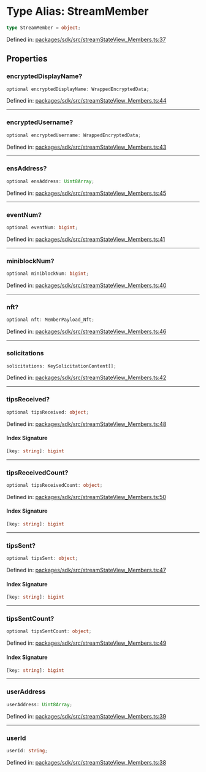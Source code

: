 # Type Alias: StreamMember

```ts
type StreamMember = object;
```

Defined in: [packages/sdk/src/streamStateView\_Members.ts:37](https://github.com/towns-protocol/towns/blob/0db1fd0ac7258e8db8cedfb6183e8eade8284fa1/packages/sdk/src/streamStateView_Members.ts#L37)

## Properties

### encryptedDisplayName?

```ts
optional encryptedDisplayName: WrappedEncryptedData;
```

Defined in: [packages/sdk/src/streamStateView\_Members.ts:44](https://github.com/towns-protocol/towns/blob/0db1fd0ac7258e8db8cedfb6183e8eade8284fa1/packages/sdk/src/streamStateView_Members.ts#L44)

***

### encryptedUsername?

```ts
optional encryptedUsername: WrappedEncryptedData;
```

Defined in: [packages/sdk/src/streamStateView\_Members.ts:43](https://github.com/towns-protocol/towns/blob/0db1fd0ac7258e8db8cedfb6183e8eade8284fa1/packages/sdk/src/streamStateView_Members.ts#L43)

***

### ensAddress?

```ts
optional ensAddress: Uint8Array;
```

Defined in: [packages/sdk/src/streamStateView\_Members.ts:45](https://github.com/towns-protocol/towns/blob/0db1fd0ac7258e8db8cedfb6183e8eade8284fa1/packages/sdk/src/streamStateView_Members.ts#L45)

***

### eventNum?

```ts
optional eventNum: bigint;
```

Defined in: [packages/sdk/src/streamStateView\_Members.ts:41](https://github.com/towns-protocol/towns/blob/0db1fd0ac7258e8db8cedfb6183e8eade8284fa1/packages/sdk/src/streamStateView_Members.ts#L41)

***

### miniblockNum?

```ts
optional miniblockNum: bigint;
```

Defined in: [packages/sdk/src/streamStateView\_Members.ts:40](https://github.com/towns-protocol/towns/blob/0db1fd0ac7258e8db8cedfb6183e8eade8284fa1/packages/sdk/src/streamStateView_Members.ts#L40)

***

### nft?

```ts
optional nft: MemberPayload_Nft;
```

Defined in: [packages/sdk/src/streamStateView\_Members.ts:46](https://github.com/towns-protocol/towns/blob/0db1fd0ac7258e8db8cedfb6183e8eade8284fa1/packages/sdk/src/streamStateView_Members.ts#L46)

***

### solicitations

```ts
solicitations: KeySolicitationContent[];
```

Defined in: [packages/sdk/src/streamStateView\_Members.ts:42](https://github.com/towns-protocol/towns/blob/0db1fd0ac7258e8db8cedfb6183e8eade8284fa1/packages/sdk/src/streamStateView_Members.ts#L42)

***

### tipsReceived?

```ts
optional tipsReceived: object;
```

Defined in: [packages/sdk/src/streamStateView\_Members.ts:48](https://github.com/towns-protocol/towns/blob/0db1fd0ac7258e8db8cedfb6183e8eade8284fa1/packages/sdk/src/streamStateView_Members.ts#L48)

#### Index Signature

```ts
[key: string]: bigint
```

***

### tipsReceivedCount?

```ts
optional tipsReceivedCount: object;
```

Defined in: [packages/sdk/src/streamStateView\_Members.ts:50](https://github.com/towns-protocol/towns/blob/0db1fd0ac7258e8db8cedfb6183e8eade8284fa1/packages/sdk/src/streamStateView_Members.ts#L50)

#### Index Signature

```ts
[key: string]: bigint
```

***

### tipsSent?

```ts
optional tipsSent: object;
```

Defined in: [packages/sdk/src/streamStateView\_Members.ts:47](https://github.com/towns-protocol/towns/blob/0db1fd0ac7258e8db8cedfb6183e8eade8284fa1/packages/sdk/src/streamStateView_Members.ts#L47)

#### Index Signature

```ts
[key: string]: bigint
```

***

### tipsSentCount?

```ts
optional tipsSentCount: object;
```

Defined in: [packages/sdk/src/streamStateView\_Members.ts:49](https://github.com/towns-protocol/towns/blob/0db1fd0ac7258e8db8cedfb6183e8eade8284fa1/packages/sdk/src/streamStateView_Members.ts#L49)

#### Index Signature

```ts
[key: string]: bigint
```

***

### userAddress

```ts
userAddress: Uint8Array;
```

Defined in: [packages/sdk/src/streamStateView\_Members.ts:39](https://github.com/towns-protocol/towns/blob/0db1fd0ac7258e8db8cedfb6183e8eade8284fa1/packages/sdk/src/streamStateView_Members.ts#L39)

***

### userId

```ts
userId: string;
```

Defined in: [packages/sdk/src/streamStateView\_Members.ts:38](https://github.com/towns-protocol/towns/blob/0db1fd0ac7258e8db8cedfb6183e8eade8284fa1/packages/sdk/src/streamStateView_Members.ts#L38)
